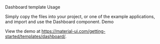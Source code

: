 Dashboard template
Usage

Simply copy the files into your project, or one of the example applications, and import and use the Dashboard component.
Demo

View the demo at https://material-ui.com/getting-started/templates/dashboard/.